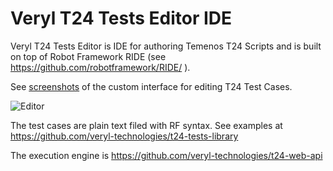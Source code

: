 # Veryl T24 Tests Editor IDE

Veryl T24 Tests Editor is IDE for authoring Temenos T24 Scripts and is built on top of Robot Framework RIDE (see https://github.com/robotframework/RIDE/ ). 

See [screenshots](http://veryl.eu/index.php?option=com_content&view=article&id=124&Itemid=343) of the custom interface for editing T24 Test Cases.

![Editor](http://veryl.eu/images/veryl/01TestTreeStructure.png)

The test cases are plain text filed with RF syntax. See examples at https://github.com/veryl-technologies/t24-tests-library 

The execution engine is https://github.com/veryl-technologies/t24-web-api



